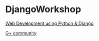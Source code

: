 # DjangoWorkshop

[Web Development using Python & Django](http://www.mysliderule.com/learning-paths/python-django-online-workshop/learn/)

[G+ community](https://plus.google.com/u/0/communities/111643369587507083551)
